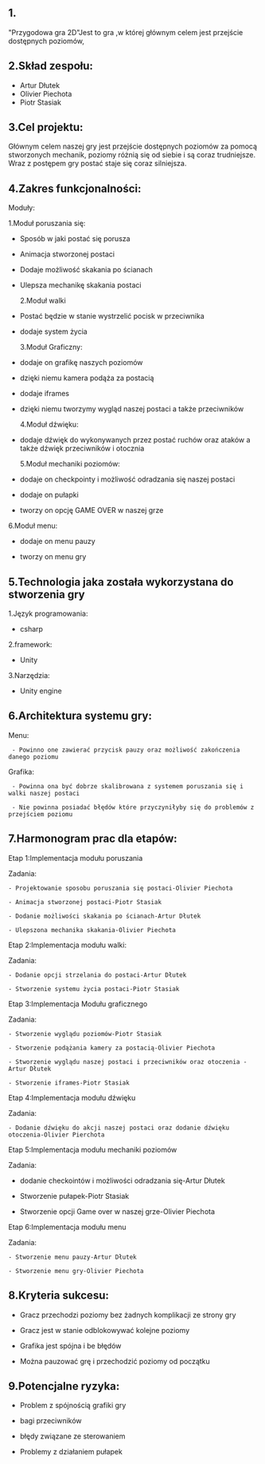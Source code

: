 


## 1.
"Przygodowa gra 2D"Jest to gra ,w której głównym celem jest przejście dostępnych poziomów,

## 2.Skład zespołu:
 - Artur Dłutek
 - Olivier Piechota
 - Piotr Stasiak
## 3.Cel projektu:

Głównym celem naszej gry jest przejście dostępnych poziomów za pomocą stworzonych mechanik, poziomy różnią się od siebie i są coraz trudniejsze. Wraz z postępem gry postać staje się coraz silniejsza.

## 4.Zakres funkcjonalności:

  Moduły:

  1.Moduł poruszania się:
 
 - Sposób w jaki postać się porusza  
 - Animacja stworzonej postaci
 - Dodaje możliwość skakania po ścianach
 - Ulepsza mechanikę skakania postaci
 
   2.Moduł walki
 
 - Postać będzie w stanie wystrzelić pocisk w przeciwnika
 
 - dodaje system życia
 
	
   3.Moduł Graficzny:
 
 - dodaje on grafikę naszych poziomów
 
 - dzięki niemu kamera podąża za postacią
 
 - dodaje iframes
 
 - dzięki niemu tworzymy wygląd naszej postaci a także przeciwników
 
   4.Moduł dźwięku:
 
 - dodaje dźwięk do wykonywanych przez postać ruchów oraz ataków a także dźwięk przeciwników i otocznia
 
   5.Moduł mechaniki poziomów:
 
 - dodaje on checkpointy i możliwość odradzania się naszej postaci
 
 - dodaje on pułapki
 
 - tworzy on opcję GAME OVER w naszej grze
 
6.Moduł menu:
 
 - dodaje on menu pauzy 
 
 - tworzy on menu gry
 
## 5.Technologia jaka została wykorzystana do stworzenia gry

  1.Język programowania:

   - csharp

  2.framework:

   - Unity

  3.Narzędzia:

   - Unity engine

## 6.Architektura systemu gry:

  Menu:
  
	 - Powinno one zawierać przycisk pauzy oraz możliwość zakończenia danego poziomu
 
  Grafika:
  
	 - Powinna ona być dobrze skalibrowana z systemem poruszania się i walki naszej postaci
 
	 - Nie powinna posiadać błędów które przyczyniłyby się do problemów z przejściem poziomu
 
## 7.Harmonogram prac dla etapów:

  Etap 1:Implementacja modułu poruszania
  
  Zadania:
  
    - Projektowanie sposobu poruszania się postaci-Olivier Piechota
   
    - Animacja stworzonej postaci-Piotr Stasiak
   
    - Dodanie możliwości skakania po ścianach-Artur Dłutek
   
    - Ulepszona mechanika skakania-Olivier Piechota
   
  Etap 2:Implementacja modułu walki:
  
  Zadania:
  
    - Dodanie opcji strzelania do postaci-Artur Dłutek
   
    - Stworzenie systemu życia postaci-Piotr Stasiak
   
  Etap 3:Implementacja Modułu graficznego
  
  Zadania:
  
    - Stworzenie wyglądu poziomów-Piotr Stasiak
   
    - Stworzenie podążania kamery za postacią-Olivier Piechota
   
    - Stworzenie wyglądu naszej postaci i przeciwników oraz otoczenia -Artur Dłutek
   
    - Stworzenie iframes-Piotr Stasiak
   
  Etap 4:Implementacja modułu dźwięku
  
  Zadania:
  
    - Dodanie dźwięku do akcji naszej postaci oraz dodanie dźwięku otoczenia-Olivier Pierchota
   
  Etap 5:Implementacja modułu mechaniki poziomów
  
  Zadania:
  
   - dodanie checkointów i możliwości odradzania się-Artur Dłutek
  
   - Stworzenie pułapek-Piotr Stasiak
  
   - Stworzenie opcji Game over w naszej grze-Olivier Piechota
  
  Etap 6:Implementacja modułu menu
  
  Zadania:
  
    - Stworzenie menu pauzy-Artur Dłutek
   
    - Stworzenie menu gry-Olivier Piechota
   
## 8.Kryteria sukcesu:

  - Gracz przechodzi poziomy bez żadnych komplikacji ze strony gry
 
  - Gracz jest w stanie odblokowywać kolejne poziomy
 
  - Grafika jest spójna i be błędów
 
  - Można pauzować grę i przechodzić poziomy od początku
 
## 9.Potencjalne ryzyka:

  - Problem z spójnością grafiki gry
 
  - bagi przeciwników
 
  - błędy związane ze sterowaniem
 
  - Problemy z działaniem pułapek
 

	


